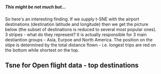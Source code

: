 ##### This might be not much but...

So here's an interesting finding. If we supply t-SNE with the airport destinations (destination latitude and longitude)
then we get the picture below (the subset of destinations is reduced to several most popular ones).
3 stripes - what do they represent? It is actually responsible for 3 main destiantion groups - Asia, Eurpoe and North America.
The position on the stipe is determined by the total distance flown - i.e. longest trips are red on the bottom while shortest
on the top.

<!DOCTYPE html>
<meta charset="utf-8" />

<script src="https://d3js.org/d3.v4.js"></script>

<h2>Tsne for Open flight data - top destinations</h2>
<div id="TSNE"></div>

<script src="./tsne/tsne.js"></script>


